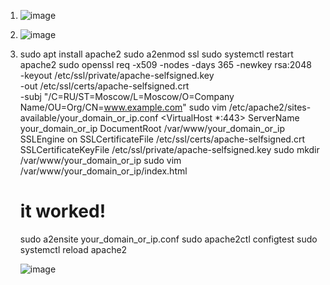 1. ![image](https://user-images.githubusercontent.com/40559167/156405636-f82ebdb8-9220-4f10-9fa3-c64de1cc6425.png)


2. ![image](https://user-images.githubusercontent.com/40559167/156406461-5ff740c1-7e89-410e-9400-5aeeb9bcd3a5.png)


3. sudo apt install apache2
   sudo a2enmod ssl
   sudo systemctl restart apache2
   sudo openssl req -x509 -nodes -days 365 -newkey rsa:2048 \
   -keyout /etc/ssl/private/apache-selfsigned.key \
   -out /etc/ssl/certs/apache-selfsigned.crt \
   -subj "/C=RU/ST=Moscow/L=Moscow/O=Company Name/OU=Org/CN=www.example.com"
   sudo vim /etc/apache2/sites-available/your_domain_or_ip.conf
   <VirtualHost *:443>
        ServerName your_domain_or_ip
        DocumentRoot /var/www/your_domain_or_ip
        SSLEngine on
        SSLCertificateFile /etc/ssl/certs/apache-selfsigned.crt
        SSLCertificateKeyFile /etc/ssl/private/apache-selfsigned.key
    </VirtualHost>
    sudo mkdir /var/www/your_domain_or_ip
    sudo vim /var/www/your_domain_or_ip/index.html
    <h1>it worked!</h1>
    sudo a2ensite your_domain_or_ip.conf
    sudo apache2ctl configtest
    sudo systemctl reload apache2
    
   ![image](https://user-images.githubusercontent.com/40559167/156934098-09d1020f-5bab-4d50-a92e-0243aaaca612.png)

